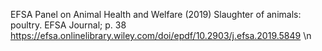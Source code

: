 EFSA Panel on Animal Health and Welfare (2019) Slaughter of animals: poultry. EFSA Journal; p. 38  https://efsa.onlinelibrary.wiley.com/doi/epdf/10.2903/j.efsa.2019.5849 \n